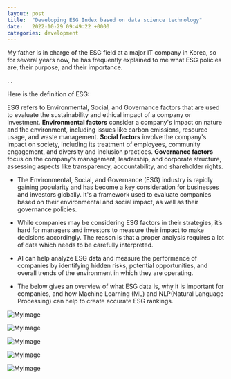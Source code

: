 ```yaml
---
layout: post
title:  "Developing ESG Index based on data science technology"
date:   2022-10-29 09:49:22 +0000
categories: development
---
```



My father is in charge of the ESG field at a major IT company in Korea, so for several years now, he has frequently explained to me what ESG policies are, their purpose, and their importance.

.
.

Here is the definition of ESG:

ESG refers to Environmental, Social, and Governance factors that are used to evaluate the sustainability and ethical impact of a company or investment. **Environmental factors** consider a company's impact on nature and the environment, including issues like carbon emissions, resource usage, and waste management. **Social factors** involve the company's impact on society, including its treatment of employees, community engagement, and diversity and inclusion practices. **Governance factors** focus on the company's management, leadership, and corporate structure, assessing aspects like transparency, accountability, and shareholder rights.

- The Environmental, Social, and Governance (ESG) industry is rapidly gaining popularity and has become a key consideration for businesses and investors globally. It's a framework used to evaluate companies based on their environmental and social impact, as well as their governance policies.

- While companies may be considering ESG factors in their strategies, it’s hard for managers and investors to measure their impact to make decisions accordingly. The reason is that a proper analysis requires a lot of data which needs to be carefully interpreted.

- AI can help analyze ESG data and measure the performance of companies by identifying hidden risks, potential opportunities, and overall trends of the environment in which they are operating.

- The below gives an overview of what ESG data is, why it is important for companies, and how Machine Learning (ML) and NLP(Natural Language Processing) can help to create accurate ESG rankings.

![Myimage](https://res.cloudinary.com/dtiwg4oto/image/upload/v1693247518/%EC%8A%A4%ED%81%AC%EB%A6%B0%EC%83%B7_2023-08-28_153107_hvflur.png)

![Myimage](https://res.cloudinary.com/dtiwg4oto/image/upload/v1693247519/%EC%8A%A4%ED%81%AC%EB%A6%B0%EC%83%B7_2023-08-28_153117_hwmbr9.png)

![Myimage](https://res.cloudinary.com/dtiwg4oto/image/upload/v1693247525/%EC%8A%A4%ED%81%AC%EB%A6%B0%EC%83%B7_2023-08-28_153129_n74nbi.png)

![Myimage](https://res.cloudinary.com/dtiwg4oto/image/upload/v1693247154/%E3%85%91%E3%85%91%E3%85%91%E3%85%91_xso9ws.png)

![Myimage](https://res.cloudinary.com/dtiwg4oto/image/upload/v1693247155/%E3%85%91%E3%85%91%E3%85%91%E3%85%91%E3%85%91%E3%85%91_hjeugi.png)
